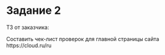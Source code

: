 # Задание 2

<p>ТЗ от заказчика:
  <p>Составить чек-лист проверок для главной страницы сайта https://cloud.ru/ru<p>
